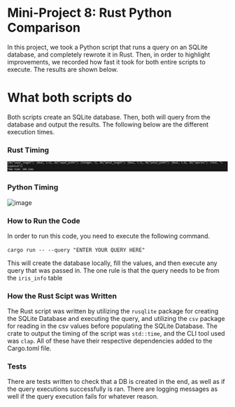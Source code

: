 # Mini-Project 8: Rust Python Comparison

In this project, we took a Python script that runs a query on an SQLite database, and completely rewrote it in Rust. Then, in order to highlight improvements, we recorded how fast it took for both entire scripts to execute. The results are shown below.

# What both scripts do
Both scripts create an SQLite database. Then, both will query from the database and output the results. The following below are the different execution times.

### Rust Timing
![Alt text](image.png)

### Python Timing
![image](https://github.com/nogibjj/kb545-rust-python-compare/assets/55768636/8e198933-beb4-4864-8cfd-a0f3e89ebf7b)

### How to Run the Code

In order to run this code, you need to execute the following command.

``` cargo run -- --query "ENTER YOUR QUERY HERE" ```

This will create the database locally, fill the values, and then execute any query that was passed in. The one rule is that the query needs to be from the ```iris_info``` table

### How the Rust Scipt was Written
The Rust script was written by utilizing the ```rusqlite``` package for creating the SQLite Database and executing the query, and utilizing the ```csv``` package for reading in the csv values before populating the SQLite Database. The crate to output the timing of the script was ```std::time```, and the CLI tool used was ```clap```. All of these have their respective dependencies added to the Cargo.toml file.

### Tests

There are tests written to check that a DB is created in the end, as well as if the query executions successfully is ran. There are logging messages as well if the query execution fails for whatever reason.
